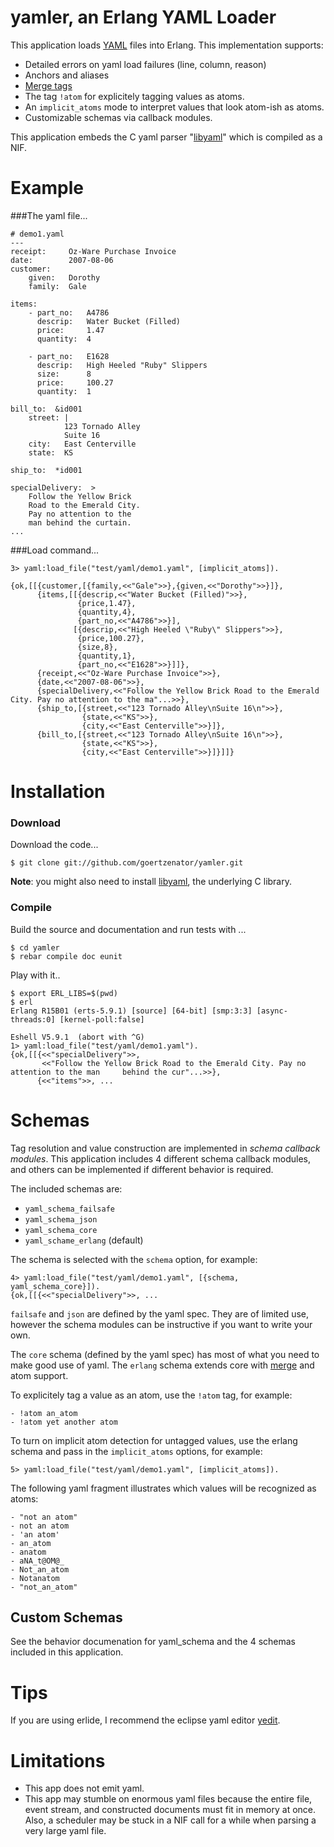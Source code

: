 # yamler, an Erlang YAML Loader

This application loads [YAML](http://en.wikipedia.org/wiki/Yaml) files into Erlang.  This implementation supports:

* Detailed errors on yaml load failures (line, column, reason)
* Anchors and aliases
* [Merge tags](http://yaml.org/type/merge.html)
* The tag `!atom` for explicitely tagging values as atoms.
* An `implicit_atoms` mode to interpret values that look atom-ish as atoms.
* Customizable schemas via callback modules.

This application embeds the C yaml parser "[libyaml](http://pyyaml.org/wiki/LibYAML)" which is compiled as a NIF.

# Example

###The yaml file...

	# demo1.yaml
	---
	receipt:     Oz-Ware Purchase Invoice
	date:        2007-08-06
	customer:
	    given:   Dorothy
	    family:  Gale

	items:
	    - part_no:   A4786
	      descrip:   Water Bucket (Filled)
	      price:     1.47
	      quantity:  4

	    - part_no:   E1628
	      descrip:   High Heeled "Ruby" Slippers
	      size:      8
	      price:     100.27
	      quantity:  1

	bill_to:  &id001
	    street: |
	            123 Tornado Alley
	            Suite 16
	    city:   East Centerville
	    state:  KS

	ship_to:  *id001

	specialDelivery:  >
	    Follow the Yellow Brick
	    Road to the Emerald City.
	    Pay no attention to the
	    man behind the curtain.
	...



###Load command...

	3> yaml:load_file("test/yaml/demo1.yaml", [implicit_atoms]).

	{ok,[[{customer,[{family,<<"Gale">>},{given,<<"Dorothy">>}]},
	      {items,[[{descrip,<<"Water Bucket (Filled)">>},
	               {price,1.47},
	               {quantity,4},
	               {part_no,<<"A4786">>}],
	              [{descrip,<<"High Heeled \"Ruby\" Slippers">>},
	               {price,100.27},
	               {size,8},
	               {quantity,1},
	               {part_no,<<"E1628">>}]]},
	      {receipt,<<"Oz-Ware Purchase Invoice">>},
	      {date,<<"2007-08-06">>},
	      {specialDelivery,<<"Follow the Yellow Brick Road to the Emerald City. Pay no attention to the ma"...>>},
	      {ship_to,[{street,<<"123 Tornado Alley\nSuite 16\n">>},
	                {state,<<"KS">>},
	                {city,<<"East Centerville">>}]},
	      {bill_to,[{street,<<"123 Tornado Alley\nSuite 16\n">>},
	                {state,<<"KS">>},
	                {city,<<"East Centerville">>}]}]]}


# Installation

### Download

Download the code...

	$ git clone git://github.com/goertzenator/yamler.git

**Note**: you might also need to install
[libyaml](http://pyyaml.org/wiki/LibYAML), the underlying C library.

### Compile

Build the source and documentation and run tests with ...

	$ cd yamler
	$ rebar compile doc eunit

Play with it..

	$ export ERL_LIBS=$(pwd)
	$ erl
	Erlang R15B01 (erts-5.9.1) [source] [64-bit] [smp:3:3] [async-threads:0] [kernel-poll:false]

	Eshell V5.9.1  (abort with ^G)
	1> yaml:load_file("test/yaml/demo1.yaml").
	{ok,[[{<<"specialDelivery">>,
	       <<"Follow the Yellow Brick Road to the Emerald City. Pay no attention to the man 	behind the cur"...>>},
	      {<<"items">>, ...



# Schemas

Tag resolution and value construction are implemented in *schema callback modules*.  This application includes 4 different schema callback modules, and others can be implemented if different behavior is required.

The included schemas are:

* `yaml_schema_failsafe`
* `yaml_schema_json`
* `yaml_schema_core`
* `yaml_schame_erlang` (default)

The schema is selected with the `schema` option, for example:

	4> yaml:load_file("test/yaml/demo1.yaml", [{schema, yaml_schema_core}]).
	{ok,[[{<<"specialDelivery">>, ...



`failsafe` and `json` are defined by the yaml spec.  They are of limited use, however the schema modules can be instructive if you want to write your own.

The `core` schema (defined by the yaml spec) has most of what you need to make good use of yaml.  The `erlang` schema extends core with [merge](http://yaml.org/type/merge.html) and atom support.

To explicitely tag a value as an atom, use the `!atom` tag, for example:

	- !atom an_atom
	- !atom yet another atom

To turn on implicit atom detection for untagged values, use the erlang schema and pass in the `implicit_atoms` options, for example:

	5> yaml:load_file("test/yaml/demo1.yaml", [implicit_atoms]).

The following yaml fragment illustrates which values will be recognized as atoms:

	- "not an atom"
	- not an atom
	- 'an atom'
	- an_atom
	- anatom
	- aNA_t@OM@_
	- Not_an_atom
	- Notanatom
	- "not_an_atom"


## Custom Schemas

See the behavior documenation for yaml_schema and the 4 schemas included in this application.

# Tips

If you are using erlide, I recommend the eclipse yaml editor [yedit](http://code.google.com/p/yedit/).

# Limitations

* This app does not emit yaml.
* This app may stumble on enormous yaml files because the entire file, event stream, and constructed documents must fit in memory at once.  Also, a scheduler may be stuck in a NIF call for a while when parsing a very large yaml file.
